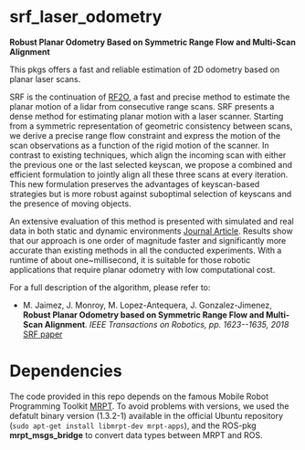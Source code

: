 # srf_laser_odometry
**Robust Planar Odometry Based on Symmetric Range Flow and Multi-Scan Alignment**

This pkgs offers a fast and reliable estimation of 2D odometry based on planar laser scans.

SRF is the continuation of [RF2O](https://github.com/MAPIRlab/rf2o_laser_odometry), a fast and precise method to estimate the planar motion of a lidar from consecutive range scans. SRF presents a dense method for estimating planar motion with a laser scanner. Starting from a symmetric representation of geometric consistency between scans, we derive a precise range flow constraint and express the motion of the scan observations as a function of the rigid motion of the scanner. In contrast to existing techniques, which align the incoming scan with either the previous one or the last selected keyscan, we propose a combined and efficient formulation to jointly align all these three scans at every iteration. This new formulation preserves the advantages of keyscan-based strategies but is more robust against suboptimal selection of keyscans and the presence of moving objects.

An extensive evaluation of this method is presented with simulated and real data in both static and dynamic environments [Journal Article](http://mapir.isa.uma.es/work/SRF-Odometry). Results show that our approach is one order of magnitude faster and significantly more accurate than existing methods in all the conducted experiments. With a runtime of about one~millisecond, it is suitable for those robotic applications that require planar odometry with low computational cost.

For a full description of the algorithm, please refer to: 
- M. Jaimez, J. Monroy, M. Lopez-Antequera, J. Gonzalez-Jimenez,
**Robust Planar Odometry based on Symmetric Range Flow and Multi-Scan Alignment**. *IEEE Transactions on Robotics, pp. 1623--1635, 2018* [SRF paper](http://mapir.isa.uma.es/work/SRF-Odometry)

# Dependencies
The code provided in this repo depends on the famous Mobile Robot Programming Toolkit [MRPT](https://www.mrpt.org/). To avoid problems with versions, we used the defatult binary version (1.3.2-1) available in the official Ubuntu repository (`sudo apt-get install libmrpt-dev mrpt-apps`), and the ROS-pkg **mrpt_msgs_bridge** to convert data types between MRPT and ROS.
